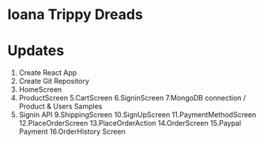 # Ioana Trippy Dreads

# Updates

1. Create React App
2. Create Git Repository
3. HomeScreen
4. ProductScreen
5.CartScreen
6.SigninScreen
7.MongoDB connection / Product & Users Samples
8. Signin API
9.ShippingScreen
10.SignUpScreen
11.PaymentMethodScreen 
12.PlaceOrderScreen 
13.PlaceOrderAction
14.OrderScreen
15.Paypal Payment
16.OrderHistory Screen
